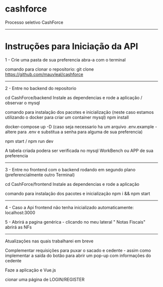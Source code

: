 # cashforce

Processo seletivo CashForce

_________________________________________________________________________
 
 #  Instruções para Iniciação da API

1 - Crie uma pasta de sua preferencia abra-a com o terminal

comando para clonar o repositorio:
git clone https://github.com/mauvleal/cashforce
__________________________________________________________________________
2 - Entre no backend do repositorio

   cd CashForce/backend
Instale as dependencias e rode a aplicação / observar o mysql

comando para instalação dos pacotes e inicialização (neste caso estamos utilizando o docker para criar um container mysql)
   npm install
  
   docker-compose up -D (caso seja necessario ha um arquivo .env.example - altere para .env e substitua a senha para alguma de sua preferencia)
  
   npm start / npm run dev
  
  A tabela criada podera ser verificada no mysql WorkBench ou APP de sua preferencia
__________________________________________________________________________

3 - Entre no frontend com o backend rodando em segundo plano (preferencialmente outro Terminal)

  cd CashForce/frontend
Instale as dependencias e rode a aplicação

comando para instalação dos pacotes e inicialização
  npm i && npm start
 __________________________________________________________________________
 
4 - Caso a Api frontend não tenha inicializado automaticamente:
localhost:3000

5 - Abrirá a pagina genérica - clicando  no meu lateral " Notas Fiscais" abrirá as NFs

____________________________________________________________________________________________________

Atualizações nas quais trabalharei em breve

Complementar requisições para puxar o sacado e cedente - assim como implementar a saída do botão para abrir um pop-up com informações do cedente

Faze a aplicação e Vue.js

cionar uma página de LOGIN/REGISTER

